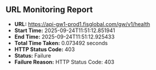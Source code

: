 ## URL Monitoring Report

- **URL:** https://api-gw1-prod1.fisglobal.com/gw/v1/health
- **Start Time:** 2025-09-24T11:51:12.851941
- **End Time:** 2025-09-24T11:51:12.925433
- **Total Time Taken:** 0.073492 seconds
- **HTTP Status Code:** 403
- **Status:** Failure
- **Failure Reason:** HTTP Status Code: 403
